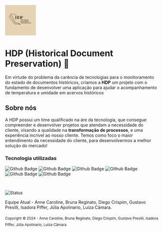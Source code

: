 <img src="https://github.com/HDP-Historical-Document-Preservation/FrontEnd/blob/main/img/logoHDP.jpeg" alt="logoHDP" height="100px">

<h1>HDP (Historical Document Preservation) 📖</h1>

<p>Em virtude do problema da carência de tecnologias para o monitoramento do estado de documentos históricos, criamos a <b>HDP</b> um projeto 
  com o fundamento de desenvolver uma aplicação para ajudar o acompanhamento de temperatura e umidade em acervos históricos</p>

<h2>Sobre nós</h2>

<p> A HDP possui um time qualificado na áre da tecnologia, que consegue compreender e desenvolver projetos que atendam a necessidade do cliente, visando a qualidade na <b>transformação de processos</b>, e uma experiência incrível ao nosso cliente. Temos como foco o maior entendimento da necessidade do cliente, para desenvolvermos a melhor solução do mercado!
</p>

<h3>Tecnologia utilizadas</h3>

![Github Badge](https://img.shields.io/badge/HTML5-E34F26?style=for-the-badge&logo=html5&logoColor=white)
![Github Badge](https://img.shields.io/badge/CSS3-1572B6?style=for-the-badge&logo=css3&logoColor=white)
![Github Badge](https://img.shields.io/badge/JavaScript-323330?style=for-the-badge&logo=javascript&logoColor=F7DF1E)
![Github Badge](https://img.shields.io/badge/MySQL-005C84?style=for-the-badge&logo=mysql&logoColor=white)
![Github Badge](https://img.shields.io/badge/C%2B%2B-00599C?style=for-the-badge&logo=c%2B%2B&logoColor=white)
![Github Badge](https://img.shields.io/badge/Node%20js-339933?style=for-the-badge&logo=nodedotjs&logoColor=white)


<br>

![Status](https://img.shields.io/badge/Status_do_projeto-Em_Andamento-yellow) 

Equipe Atual - Anne Caroline, Bruna Reginato, Diego Crispim, Gustavo Presilli, Isadora Piffer, Júlia Apolinario, Luiza Câmara.

<sub> Copyright ©️ 2024 - Anne Caroline, Bruna Reginato, Diego Crispim, Gustavo Presilli, Isadora Piffer, 
Júlia Apolinario, Luiza Câmara </sub>

